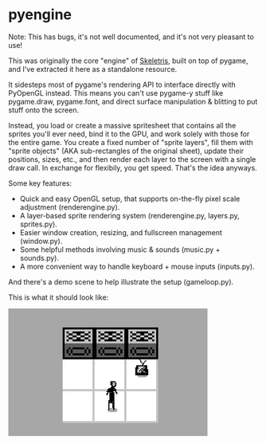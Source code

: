 # pyengine

Note: This has bugs, it's not well documented, and it's not very pleasant to use!

This was originally the core "engine" of [Skeletris](https://github.com/davidpendergast/skeletris), built on top of pygame, and I've extracted it here as a standalone resource. 

It sidesteps most of pygame's rendering API to interface directly with PyOpenGL instead. This means you can't use pygame-y stuff like pygame.draw, pygame.font, and direct surface manipulation & blitting to put stuff onto the screen. 

Instead, you load or create a massive spritesheet that contains all the sprites you'll ever need, bind it to the GPU, and work solely with those for the entire game. You create a fixed number of "sprite layers", fill them with "sprite objects" (AKA sub-rectangles of the original sheet), update their positions, sizes, etc., and then render each layer to the screen with a single draw call. In exchange for flexibily, you get speed. That's the idea anyways.

Some key features:
 - Quick and easy OpenGL setup, that supports on-the-fly pixel scale adjustment (renderengine.py).
 - A layer-based sprite rendering system (renderengine.py, layers.py, sprites.py).
 - Easier window creation, resizing, and fullscreen management (window.py).
 - Some helpful methods involving music & sounds (music.py + sounds.py). 
 - A more convenient way to handle keyboard + mouse inputs (inputs.py).
 
And there's a demo scene to help illustrate the setup (gameloop.py). 

This is what it should look like:

![demo](demo_scene.gif)
